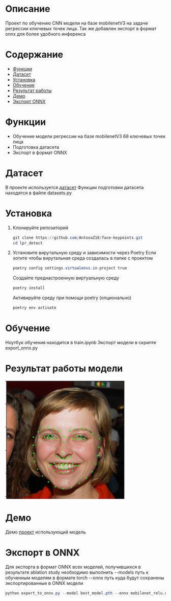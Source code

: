 # Описание
Проект по обучению CNN модели на базе mobilenetV3 на задаче регрессии ключевых точек лица.
Так же добавлен экспорт в формат onnx для более удобного инференса

# Содержание
- [Функции](#Функции)
- [Датасет](#Датасет)
- [Установка](#Установка)
- [Обучение](#Обучение)
- [Результат работы](#Результат-работы-модели)
- [Демо](#Демо)
- [Экспорт ONNX](#Экспорт-ONNX)

# Функции
- Обучение модели регрессии на базе mobilenetV3 68 ключевых точек лица
- Подготовка датасета
- Экспорт в формат ONNX

# Датасет
В проекте используется [датасет](https://www.kaggle.com/competitions/facial-keypoints-detection/data) 
Функции подготовки датасета находятся в файле datasets.py 

# Установка
1. Клонируйте репозиторий
   ```Powershell
   git clone https://github.com/AntoxaZ18/face-keypoints.git
   cd lpr_detect
   ```
2. Установите вирутальную среду и зависимости через Poetry
   Если хотите чтобы вирутальная среда создалась в папке с проектом
   ```Powershell
   poetry config settings.virtualenvs.in-project true
   ```
   Создайте преднастроенную виртуальную среду
   ```Powershell
   poetry install
   ```
   Активируйте среду при помощи poetry (опционально)
   ```Powershell
   poetry env activate
   ```

# Обучение

Ноутбук обучения находится в train.ipynb
Экспорт модели в скрипте export_onnx.py

# Результат работы модели

![plot](result.png)

# Демо

Демо [проект](https://github.com/AntoxaZ18/face_keypoints_onnx)  использующий модель

# Экспорт в ONNX
Для экспорта в формат ONNX всех моделей, получившихся в результате ablation study необходимо выполнить
--models путь к обученным моделям в формате torch
--onnx  путь куда будут сохранены экспортированные в ONNX модели

```Powershell
python export_to_onnx.py --model best_model.pth --onnx mobilenet_relu.onnx
```

